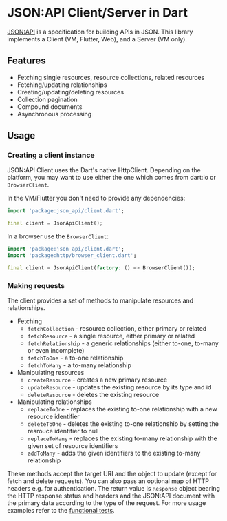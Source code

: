 # JSON:API Client/Server in Dart
[JSON:API](http://jsonapi.org) is a specification for building APIs in JSON. This library implements 
a Client (VM, Flutter, Web), and a Server (VM only).

## Features
- Fetching single resources, resource collections, related resources
- Fetching/updating relationships
- Creating/updating/deleting resources
- Collection pagination
- Compound documents
- Asynchronous processing 

## Usage
### Creating a client instance
JSON:API Client uses the Dart's native HttpClient. Depending on the platform, 
you may want to use either the one which comes from dart:io or `BrowserClient`.

In the VM/Flutter you don't need to provide any dependencies:
```dart
import 'package:json_api/client.dart';

final client = JsonApiClient();
```

In a browser use the `BrowserClient`:
```dart
import 'package:json_api/client.dart';
import 'package:http/browser_client.dart';

final client = JsonApiClient(factory: () => BrowserClient());
```

### Making requests

The client provides a set of methods to manipulate resources and relationships.
- Fetching
    - `fetchCollection` - resource collection, either primary or related
    - `fetchResource` - a single resource, either primary or related
    - `fetchRelationship` - a generic relationships (either to-one, to-many or even incomplete)
    - `fetchToOne` - a to-one relationship
    - `fetchToMany` - a to-many relationship
- Manipulating resources
    - `createResource` - creates a new primary resource
    - `updateResource` - updates the existing resource by its type and id
    - `deleteResource` - deletes the existing resource
- Manipulating relationships
    - `replaceToOne` - replaces the existing to-one relationship with a new resource identifier
    - `deleteToOne` - deletes the existing to-one relationship by setting the resrouce identifier to null
    - `replaceToMany` - replaces the existing to-many relationship with the given set of resource identifiers
    - `addToMany` - adds the given identifiers to the existing to-many relationship
    
These methods accept the target URI and the object to update (except for fetch and delete requests).
You can also pass an optional map of HTTP headers e.g. for authentication. The return value
is `Response` object bearing the HTTP response status and headers and the JSON:API
document with the primary data according to the type of the request. 
For more usage examples refer to the [functional tests](https://github.com/f3ath/json-api-dart/tree/master/test/functional).